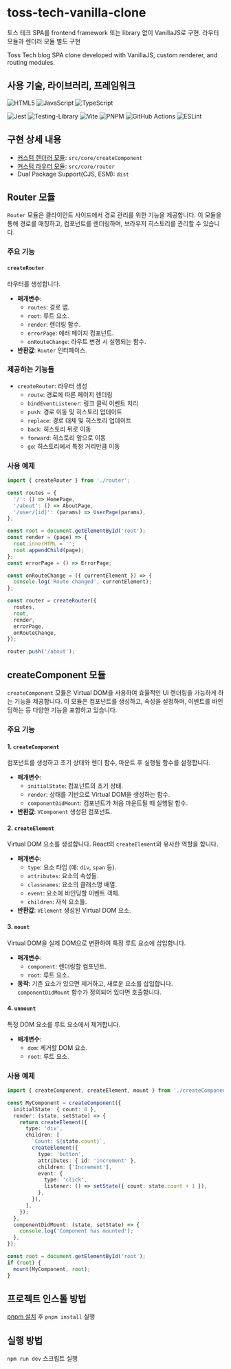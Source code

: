 # toss-tech-vanilla-clone

토스 테크 SPA를 frontend framework 또는 library 없이 VanillaJS로 구현. 라우터 모듈과 렌더러 모듈 별도 구현

Toss Tech blog SPA clone developed with VanillaJS, custom renderer, and routing modules.

## 사용 기술, 라이브러리, 프레임워크

![HTML5](https://img.shields.io/badge/html5-%23E34F26.svg?style=for-the-badge&logo=html5&logoColor=white)
![JavaScript](https://img.shields.io/badge/javascript-%23323330.svg?style=for-the-badge&logo=javascript&logoColor=%23F7DF1E)
![TypeScript](https://img.shields.io/badge/typescript-%23007ACC.svg?style=for-the-badge&logo=typescript&logoColor=white)

![Jest](https://img.shields.io/badge/-jest-%23C21325?style=for-the-badge&logo=jest&logoColor=white)
![Testing-Library](https://img.shields.io/badge/-TestingLibrary-%23E33332?style=for-the-badge&logo=testing-library&logoColor=white)
![Vite](https://img.shields.io/badge/vite-%23646CFF.svg?style=for-the-badge&logo=vite&logoColor=white)
![PNPM](https://img.shields.io/badge/pnpm-%234a4a4a.svg?style=for-the-badge&logo=pnpm&logoColor=f69220)
![GitHub Actions](https://img.shields.io/badge/github%20actions-%232671E5.svg?style=for-the-badge&logo=githubactions&logoColor=white)
![ESLint](https://img.shields.io/badge/ESLint-4B3263?style=for-the-badge&logo=eslint&logoColor=white)

## 구현 상세 내용

- [커스텀 렌더러 모듈](src/core/createComponent/README.md): `src/core/createComponent`
- [커스텀 라우터 모듈](src/core/router/README.md): `src/core/router`
- Dual Package Support(CJS, ESM): `dist`

## Router 모듈

`Router` 모듈은 클라이언트 사이드에서 경로 관리를 위한 기능을 제공합니다. 이 모듈을 통해 경로를 매칭하고, 컴포넌트를 렌더링하며, 브라우저 히스토리를 관리할 수 있습니다.

### 주요 기능

#### `createRouter`

라우터를 생성합니다.

- **매개변수**:
  - `routes`: 경로 맵.
  - `root`: 루트 요소.
  - `render`: 렌더링 함수.
  - `errorPage`: 에러 페이지 컴포넌트.
  - `onRouteChange`: 라우트 변경 시 실행되는 함수.
- **반환값**: `Router` 인터페이스.

### 제공하는 기능들

- `createRouter`: 라우터 생성
  - `route`: 경로에 따른 페이지 렌더링
  - `bindEventListener`: 링크 클릭 이벤트 처리
  - `push`: 경로 이동 및 히스토리 업데이트
  - `replace`: 경로 대체 및 히스토리 업데이트
  - `back`: 히스토리 뒤로 이동
  - `forward`: 히스토리 앞으로 이동
  - `go`: 히스토리에서 특정 거리만큼 이동

### 사용 예제

```typescript
import { createRouter } from './router';

const routes = {
  '/': () => HomePage,
  '/about': () => AboutPage,
  '/user/[id]': (params) => UserPage(params),
};

const root = document.getElementById('root');
const render = (page) => {
  root.innerHTML = '';
  root.appendChild(page);
};
const errorPage = () => ErrorPage;

const onRouteChange = ({ currentElement }) => {
  console.log('Route changed', currentElement);
};

const router = createRouter({
  routes,
  root,
  render,
  errorPage,
  onRouteChange,
});

router.push('/about');
```

## createComponent 모듈

`createComponent` 모듈은 Virtual DOM을 사용하여 효율적인 UI 렌더링을 가능하게 하는 기능을 제공합니다. 이 모듈은 컴포넌트를 생성하고, 속성을 설정하며, 이벤트를 바인딩하는 등 다양한 기능을 포함하고 있습니다.

### 주요 기능

#### 1. `createComponent`

컴포넌트를 생성하고 초기 상태와 렌더 함수, 마운트 후 실행될 함수를 설정합니다.

- **매개변수**:
  - `initialState`: 컴포넌트의 초기 상태.
  - `render`: 상태를 기반으로 Virtual DOM을 생성하는 함수.
  - `componentDidMount`: 컴포넌트가 처음 마운트될 때 실행될 함수.
- **반환값**: `VComponent` 생성된 컴포넌트.

#### 2. `createElement`

Virtual DOM 요소를 생성합니다. React의 `createElement`와 유사한 역할을 합니다.

- **매개변수**:
  - `type`: 요소 타입 (예: `div`, `span` 등).
  - `attributes`: 요소의 속성들.
  - `classnames`: 요소의 클래스명 배열.
  - `event`: 요소에 바인딩할 이벤트 객체.
  - `children`: 자식 요소들.
- **반환값**: `VElement` 생성된 Virtual DOM 요소.

#### 3. `mount`

Virtual DOM을 실제 DOM으로 변환하여 특정 루트 요소에 삽입합니다.

- **매개변수**:
  - `component`: 렌더링할 컴포넌트.
  - `root`: 루트 요소.
- **동작**: 기존 요소가 있으면 제거하고, 새로운 요소를 삽입합니다. `componentDidMount` 함수가 정의되어 있다면 호출합니다.

#### 4. `unmount`

특정 DOM 요소를 루트 요소에서 제거합니다.

- **매개변수**:
  - `dom`: 제거할 DOM 요소.
  - `root`: 루트 요소.

### 사용 예제

```typescript
import { createComponent, createElement, mount } from './createComponent';

const MyComponent = createComponent({
  initialState: { count: 0 },
  render: (state, setState) => {
    return createElement({
      type: 'div',
      children: [
        `Count: ${state.count}`,
        createElement({
          type: 'button',
          attributes: { id: 'increment' },
          children: ['Increment'],
          event: {
            type: 'click',
            listener: () => setState({ count: state.count + 1 }),
          },
        }),
      ],
    });
  },
  componentDidMount: (state, setState) => {
    console.log('Component has mounted');
  },
});

const root = document.getElementById('root');
if (root) {
  mount(MyComponent, root);
}
```

## 프로젝트 인스톨 방법

[pnpm 설치](https://pnpm.io/installation) 후 `pnpm install` 실행

## 실행 방법

`npm run dev` 스크립트 실행

